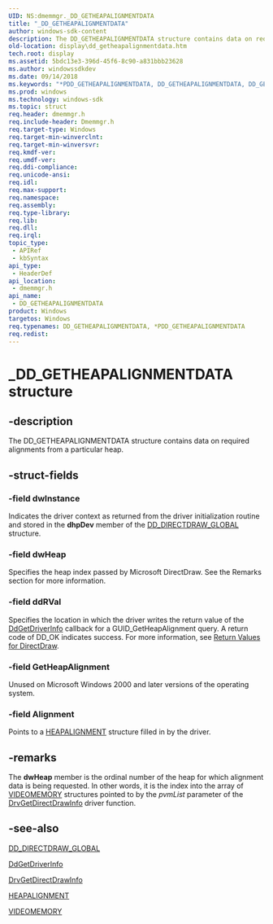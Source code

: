 ```yaml
---
UID: NS:dmemmgr._DD_GETHEAPALIGNMENTDATA
title: "_DD_GETHEAPALIGNMENTDATA"
author: windows-sdk-content
description: The DD_GETHEAPALIGNMENTDATA structure contains data on required alignments from a particular heap.
old-location: display\dd_getheapalignmentdata.htm
tech.root: display
ms.assetid: 5bdc13e3-396d-45f6-8c90-a831bbb23628
ms.author: windowssdkdev
ms.date: 09/14/2018
ms.keywords: "*PDD_GETHEAPALIGNMENTDATA, DD_GETHEAPALIGNMENTDATA, DD_GETHEAPALIGNMENTDATA structure [Display Devices], PDD_GETHEAPALIGNMENTDATA, PDD_GETHEAPALIGNMENTDATA structure pointer [Display Devices], _DD_GETHEAPALIGNMENTDATA, ddstrcts_f3e28642-cebe-4512-9ef4-20cc707a4459.xml, display.dd_getheapalignmentdata, dmemmgr/DD_GETHEAPALIGNMENTDATA, dmemmgr/PDD_GETHEAPALIGNMENTDATA"
ms.prod: windows
ms.technology: windows-sdk
ms.topic: struct
req.header: dmemmgr.h
req.include-header: Dmemmgr.h
req.target-type: Windows
req.target-min-winverclnt: 
req.target-min-winversvr: 
req.kmdf-ver: 
req.umdf-ver: 
req.ddi-compliance: 
req.unicode-ansi: 
req.idl: 
req.max-support: 
req.namespace: 
req.assembly: 
req.type-library: 
req.lib: 
req.dll: 
req.irql: 
topic_type:
 - APIRef
 - kbSyntax
api_type:
 - HeaderDef
api_location:
 - dmemmgr.h
api_name:
 - DD_GETHEAPALIGNMENTDATA
product: Windows
targetos: Windows
req.typenames: DD_GETHEAPALIGNMENTDATA, *PDD_GETHEAPALIGNMENTDATA
req.redist: 
---
```


# _DD_GETHEAPALIGNMENTDATA structure


## -description


The DD_GETHEAPALIGNMENTDATA structure contains data on required alignments from a particular heap.


## -struct-fields




### -field dwInstance

Indicates the driver context as returned from the driver initialization routine and stored in the <b>dhpDev</b> member of the <a href="https://msdn.microsoft.com/a59f064b-48cf-4491-82cd-84f59467af87">DD_DIRECTDRAW_GLOBAL</a> structure. 


### -field dwHeap

Specifies the heap index passed by Microsoft DirectDraw. See the Remarks section for more information.


### -field ddRVal

Specifies the location in which the driver writes the return value of the <a href="https://msdn.microsoft.com/89a22163-a678-4c72-932a-ae4d17922e0b">DdGetDriverInfo</a> callback for a GUID_GetHeapAlignment query. A return code of DD_OK indicates success. For more information, see <a href="https://msdn.microsoft.com/da4cc7d7-6826-48aa-96c6-004e31fc3e3e">Return Values for DirectDraw</a>.


### -field GetHeapAlignment

Unused on Microsoft Windows 2000 and later versions of the operating system.


### -field Alignment

Points to a <a href="https://msdn.microsoft.com/546029c7-c92e-4940-841f-235c7dc50e8e">HEAPALIGNMENT</a> structure filled in by the driver.


## -remarks



The <b>dwHeap</b> member is the ordinal number of the heap for which alignment data is being requested. In other words, it is the index into the array of <a href="https://msdn.microsoft.com/a472a9f6-d85e-429b-9b0d-efce576b6330">VIDEOMEMORY</a> structures pointed to by the <i>pvmList</i> parameter of the <a href="https://msdn.microsoft.com/c6068572-bd73-4faa-b085-9608ebc450ea">DrvGetDirectDrawInfo</a> driver function. 




## -see-also




<a href="https://msdn.microsoft.com/a59f064b-48cf-4491-82cd-84f59467af87">DD_DIRECTDRAW_GLOBAL</a>



<a href="https://msdn.microsoft.com/89a22163-a678-4c72-932a-ae4d17922e0b">DdGetDriverInfo</a>



<a href="https://msdn.microsoft.com/c6068572-bd73-4faa-b085-9608ebc450ea">DrvGetDirectDrawInfo</a>



<a href="https://msdn.microsoft.com/546029c7-c92e-4940-841f-235c7dc50e8e">HEAPALIGNMENT</a>



<a href="https://msdn.microsoft.com/a472a9f6-d85e-429b-9b0d-efce576b6330">VIDEOMEMORY</a>
 

 

